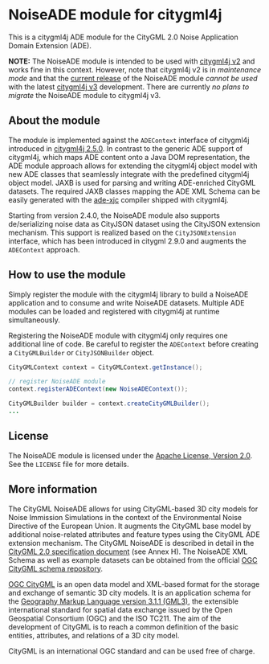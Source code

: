 # NoiseADE module for citygml4j
This is a citygml4j ADE module for the CityGML 2.0 Noise Application Domain Extension (ADE).

**NOTE:** The NoiseADE module is intended to be used with [citygml4j v2](https://github.com/citygml4j/citygml4j/tree/citygml4j-v2)
and works fine in this context. However, note that citygml4j v2 is in _maintenance mode_ and that the
[current release](https://github.com/citygml4j/noise-ade-citygml4j/releases/latest) of the NoiseADE module
_cannot be used_ with the latest [citygml4j v3](https://github.com/citygml4j/citygml4j) development. There are
currently _no plans to migrate_ the NoiseADE module to citygml4j v3.

## About the module
The module is implemented
against the `ADEContext` interface of citygml4j introduced in
[citygml4j 2.5.0](https://github.com/citygml4j/citygml4j/releases/tag/v2.5.0). In contrast to the generic ADE support
of citygml4j, which maps ADE content onto a Java DOM representation, the ADE module approach allows for extending the
citygml4j object model with new ADE classes that seamlessly integrate with the predefined citygml4j object model. JAXB
is used for parsing and writing ADE-enriched CityGML datasets. The required JAXB classes mapping the ADE XML Schema can
be easily generated with the [ade-xjc](https://github.com/citygml4j/ade-xjc) compiler shipped with citygml4j.

Starting from version 2.4.0, the NoiseADE module also supports de/serializing noise data as CityJSON dataset using the
CityJSON extension mechanism. This support is realized based on the `CityJSONExtension` interface, which has been
introduced in citygml 2.9.0 and augments the `ADEContext` approach.

## How to use the module
Simply register the module with the citygml4j library to build a NoiseADE application and to consume and write NoiseADE
datasets. Multiple ADE modules can be loaded and registered with citygml4j at runtime simultaneously.

Registering the NoiseADE module with citygml4j only requires one additional line of code. Be careful to register the
`ADEContext` before creating a `CityGMLBuilder` or `CityJSONBuilder` object.

```java
CityGMLContext context = CityGMLContext.getInstance();

// register NoiseADE module
context.registerADEContext(new NoiseADEContext());

CityGMLBuilder builder = context.createCityGMLBuilder();
...
```

## License
The NoiseADE module is licensed under the [Apache License, Version 2.0](http://www.apache.org/licenses/LICENSE-2.0).
See the `LICENSE` file for more details.

## More information
The CityGML NoiseADE allows for using CityGML-based 3D city models for Noise Immission Simulations in the context of
the Environmental Noise Directive of the European Union. It augments the CityGML base model by additional noise-related
attributes and feature types using the CityGML ADE extension mechanism. The CityGML NoiseADE is described in detail in
the [CityGML 2.0 specification document](https://portal.opengeospatial.org/files/?artifact_id=47842) (see Annex H).
The NoiseADE XML Schema as well as example datasets can be obtained from the official
[OGC CityGML schema repository](http://schemas.opengis.net/citygml/examples/2.0/ade/noise-ade/).

[OGC CityGML](http://www.opengeospatial.org/standards/citygml) is an open data model and XML-based format for the
storage and exchange of semantic 3D city models. It is an application schema for the
[Geography Markup Language version 3.1.1 (GML3)](http://www.opengeospatial.org/standards/gml), the extensible
international standard for spatial data exchange issued by the Open Geospatial Consortium (OGC) and the ISO TC211.
The aim of the development of CityGML is to reach a common definition of the basic entities, attributes, and relations
of a 3D city model.

CityGML is an international OGC standard and can be used free of charge.